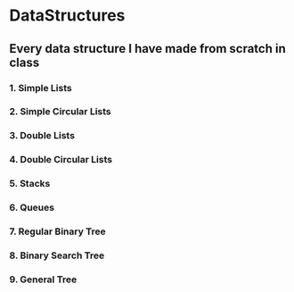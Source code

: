 # DataStructures
## Every data structure I have made from scratch in class
### 1. Simple Lists
### 2. Simple Circular Lists
### 3. Double Lists
### 4. Double Circular Lists
### 5. Stacks
### 6. Queues
### 7. Regular Binary Tree
### 8. Binary Search Tree
### 9. General Tree
